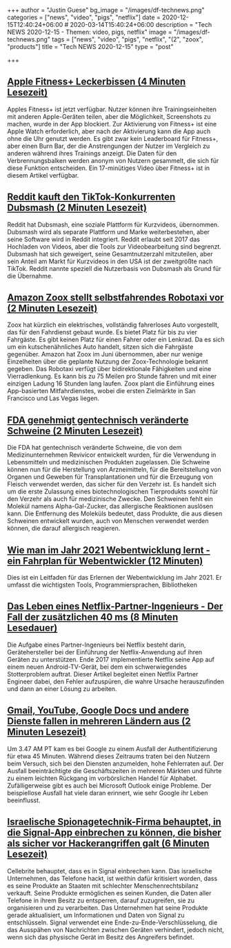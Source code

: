 +++
author = "Justin Guese"
bg_image = "/images/df-technews.png"
categories = ["news", "video", "pigs", "netflix"]
date = 2020-12-15T12:40:24+06:00 # 2020-03-14T15:40:24+06:00
description = "Tech NEWS 2020-12-15 - Themen: video, pigs, netflix"
image = "/images/df-technews.png"
tags = ["news", "video", "pigs", "netflix", "(2", "zoox", "products"]
title = "Tech NEWS 2020-12-15"
type = "post"

+++

## [Apple Fitness+ Leckerbissen (4 Minuten Lesezeit)](https://9to5mac.com/2020/12/14/apple-fitness-plus-details//1/01000176661ac361-1cd0ddb6-a8e3-4cef-aeba-8819281147c6-000000/WoJpuB_VnshoocaOhjCiYlZjEdqRSuPwmzrthkVpjNU=171)

 Apples Fitness+ ist jetzt verfügbar. Nutzer können ihre Trainingseinheiten mit anderen Apple-Geräten teilen, aber die Möglichkeit, Screenshots zu machen, wurde in der App blockiert. Zur Aktivierung von Fitness+ ist eine Apple Watch erforderlich, aber nach der Aktivierung kann die App auch ohne die Uhr genutzt werden. Es gibt zwar kein Leaderboard für Fitness+, aber einen Burn Bar, der die Anstrengungen der Nutzer im Vergleich zu anderen während ihres Trainings anzeigt. Die Daten für den Verbrennungsbalken werden anonym von Nutzern gesammelt, die sich für diese Funktion entscheiden. Ein 17-minütiges Video über Fitness+ ist in diesem Artikel verfügbar.

## [Reddit kauft den TikTok-Konkurrenten Dubsmash (2 Minuten Lesezeit)](https://www.theverge.com/2020/12/14/22173774/reddit-acquires-dubsmash-tiktok-rival-short-form-video-tools/1/01000176661ac361-1cd0ddb6-a8e3-4cef-aeba-8819281147c6-000000/tIwiD6-DiKT5NvrLyf1edy15VZrNbpbRO2L3b44CC6E=171)

 Reddit hat Dubsmash, eine soziale Plattform für Kurzvideos, übernommen. Dubsmash wird als separate Plattform und Marke weiterbestehen, aber seine Software wird in Reddit integriert. Reddit erlaubt seit 2017 das Hochladen von Videos, aber die Tools zur Videobearbeitung sind begrenzt. Dubsmash hat sich geweigert, seine Gesamtnutzerzahl mitzuteilen, aber sein Anteil am Markt für Kurzvideos in den USA ist der zweitgrößte nach TikTok. Reddit nannte speziell die Nutzerbasis von Dubsmash als Grund für die Übernahme.

## [Amazon Zoox stellt selbstfahrendes Robotaxi vor (2 Minuten Lesezeit)](https://www.cnbc.com/2020/12/14/amazons-self-driving-company-zoox-unveils-autonomous-robotaxi.html/1/01000176661ac361-1cd0ddb6-a8e3-4cef-aeba-8819281147c6-000000/V_IwgZl1NqmDHyAsxx6Wol9LfaCjanElAneFpDx0Q1g=171)

 Zoox hat kürzlich ein elektrisches, vollständig fahrerloses Auto vorgestellt, das für den Fahrdienst gebaut wurde. Es bietet Platz für bis zu vier Fahrgäste. Es gibt keinen Platz für einen Fahrer oder ein Lenkrad. Da es sich um ein kutschenähnliches Auto handelt, sitzen sich die Fahrgäste gegenüber. Amazon hat Zoox im Juni übernommen, aber nur wenige Einzelheiten über die geplante Nutzung der Zoox-Technologie bekannt gegeben. Das Robotaxi verfügt über bidirektionale Fähigkeiten und eine Vierradlenkung. Es kann bis zu 75 Meilen pro Stunde fahren und mit einer einzigen Ladung 16 Stunden lang laufen. Zoox plant die Einführung eines App-basierten Mitfahrdienstes, wobei die ersten Zielmärkte in San Francisco und Las Vegas liegen.

## [FDA genehmigt gentechnisch veränderte Schweine (2 Minuten Lesezeit)](https://www.theverge.com/2020/12/14/22175060/fda-approval-genetically-engineered-pigs/1/01000176661ac361-1cd0ddb6-a8e3-4cef-aeba-8819281147c6-000000/GFet7HSL7zbvbVn90GvGvdGHhxWyZejuhM8mk4kGmOs=171)

 Die FDA hat gentechnisch veränderte Schweine, die von dem Medizinunternehmen Revivicor entwickelt wurden, für die Verwendung in Lebensmitteln und medizinischen Produkten zugelassen. Die Schweine können nun für die Herstellung von Arzneimitteln, für die Bereitstellung von Organen und Geweben für Transplantationen und für die Erzeugung von Fleisch verwendet werden, das sicher für den Verzehr ist. Es handelt sich um die erste Zulassung eines biotechnologischen Tierprodukts sowohl für den Verzehr als auch für medizinische Zwecke. Den Schweinen fehlt ein Molekül namens Alpha-Gal-Zucker, das allergische Reaktionen auslösen kann. Die Entfernung des Moleküls bedeutet, dass Produkte, die aus diesen Schweinen entwickelt wurden, auch von Menschen verwendet werden können, die darauf allergisch reagieren.

## [Wie man im Jahr 2021 Webentwicklung lernt - ein Fahrplan für Webentwickler (12 Minuten)](https://www.freecodecamp.org/news/how-to-learn-web-dev-in-2021-roadmap//1/01000176661ac361-1cd0ddb6-a8e3-4cef-aeba-8819281147c6-000000/zc6Gx9sqdVqHhy--7Bj6zKNpa_r84zM6fwPx1fXbCIc=171)

 Dies ist ein Leitfaden für das Erlernen der Webentwicklung im Jahr 2021. Er umfasst die wichtigsten Tools, Programmiersprachen, Bibliotheken

## [Das Leben eines Netflix-Partner-Ingenieurs - Der Fall der zusätzlichen 40 ms (8 Minuten Lesedauer)](https://netflixtechblog.com/life-of-a-netflix-partner-engineer-the-case-of-extra-40-ms-b4c2dd278513/1/01000176661ac361-1cd0ddb6-a8e3-4cef-aeba-8819281147c6-000000/qjLogFs7iMMbB6feF-AKnCtjBZBBAOB79NbkHiu9Tdg=171)

 Die Aufgabe eines Partner-Ingenieurs bei Netflix besteht darin, Gerätehersteller bei der Einführung der Netflix-Anwendung auf ihren Geräten zu unterstützen. Ende 2017 implementierte Netflix seine App auf einem neuen Android-TV-Gerät, bei dem ein schwerwiegendes Stotterproblem auftrat. Dieser Artikel begleitet einen Netflix Partner Engineer dabei, den Fehler aufzuspüren, die wahre Ursache herauszufinden und dann an einer Lösung zu arbeiten.

## [Gmail, YouTube, Google Docs und andere Dienste fallen in mehreren Ländern aus (2 Minuten Lesezeit)](https://techcrunch.com/2020/12/14/gmail-youtube-google-docs-and-other-services-go-down-simultaneously-in-multiple-countries//1/01000176661ac361-1cd0ddb6-a8e3-4cef-aeba-8819281147c6-000000/UZYrDuKCHyKA2bNy_BIyYQ05spYHTlHZTgPM_ZU5hRg=171)

 Um 3.47 AM PT kam es bei Google zu einem Ausfall der Authentifizierung für etwa 45 Minuten. Während dieses Zeitraums traten bei den Nutzern beim Versuch, sich bei den Diensten anzumelden, hohe Fehlerraten auf. Der Ausfall beeinträchtigte die Geschäftszeiten in mehreren Märkten und führte zu einem leichten Rückgang im vorbörslichen Handel für Alphabet. Zufälligerweise gibt es auch bei Microsoft Outlook einige Probleme. Der beispiellose Ausfall hat viele daran erinnert, wie sehr Google ihr Leben beeinflusst.

## [Israelische Spionagetechnik-Firma behauptet, in die Signal-App einbrechen zu können, die bisher als sicher vor Hackerangriffen galt (6 Minuten Lesezeit)](https://www.haaretz.com/israel-news/tech-news/.premium-israeli-spy-tech-firm-says-it-can-break-into-signal-app-previously-considered-safe-1.9368581/1/01000176661ac361-1cd0ddb6-a8e3-4cef-aeba-8819281147c6-000000/E3NDs7cFTOzdZq5jpaWhlEuc3x1NYRls5cPrl7GQyPQ=171)

 Cellebrite behauptet, dass es in Signal einbrechen kann. Das israelische Unternehmen, das Telefone hackt, ist weithin dafür kritisiert worden, dass es seine Produkte an Staaten mit schlechter Menschenrechtsbilanz verkauft. Seine Produkte ermöglichen es seinen Kunden, die Daten aller Telefone in ihrem Besitz zu entsperren, darauf zuzugreifen, sie zu organisieren und zu verarbeiten. Das Unternehmen hat seine Produkte gerade aktualisiert, um Informationen und Daten von Signal zu entschlüsseln. Signal verwendet eine Ende-zu-Ende-Verschlüsselung, die das Ausspähen von Nachrichten zwischen Geräten verhindert, jedoch nicht, wenn sich das physische Gerät im Besitz des Angreifers befindet.

